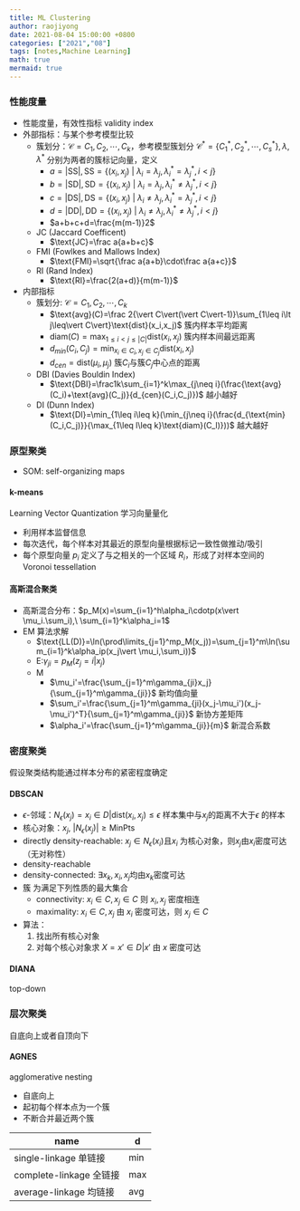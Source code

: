```yaml
---
title: ML Clustering
author: raojiyong
date: 2021-08-04 15:00:00 +0800
categories: ["2021","08"]
tags: [notes,Machine Learning]
math: true
mermaid: true
---
```


### 性能度量

- 性能度量，有效性指标 validity index
- 外部指标：与某个参考模型比较
  - 簇划分：$\mathcal{C}=C_1,C_2,\cdots,C_k$，参考模型簇划分 $\mathcal{C^*}=\{C_1^*,C_2^*,\cdots,C_s^*\},\lambda,\lambda^*$ 分别为两者的簇标记向量，定义
    - $a=\vert\text{SS}\vert,\text{SS}=\{(x_i,x_j)\ \vert\ \lambda_i=\lambda_j,\lambda_i^*=\lambda^*_j,i\lt j\}$
    - $b=\vert\text{SD}\vert,\text{SD}=\{(x_i,x_j)\ \vert\ \lambda_i=\lambda_j,\lambda_i^*\neq\lambda^*_j,i\lt j\}$                                                                                  
    - $c=\vert\text{DS}\vert,\text{DS}=\{(x_i,x_j)\ \vert\ \lambda_i\neq\lambda_j,\lambda_i^*=\lambda^*_j,i\lt j\}$
    - $d=\vert\text{DD}\vert,\text{DD}=\{(x_i,x_j)\ \vert\ \lambda_i\neq\lambda_j,\lambda_i^*\neq\lambda^*_j,i\lt j\}$
    - $a+b+c+d=\frac{m(m-1)}2$
  - JC (Jaccard Coefficent)
    - $\text{JC}=\frac a{a+b+c}$
  - FMI (Fowlkes and Mallows Index)
    - $\text{FMI}=\sqrt{\frac a{a+b}\cdot\frac a{a+c}}$
  - RI (Rand Index)
    - $\text{RI}=\frac{2(a+d)}{m(m-1)}$
- 内部指标
  - 簇划分: $\mathcal{C}=C_1,C_2,\cdots,C_k$
    - $\text{avg}(C)=\frac 2{\vert C\vert(\vert C\vert-1)}\sum_{1\leq i\lt j\leq\vert C\vert}\text{dist}(x_i,x_j)$ 簇内样本平均距离
    - $\text{diam}(C)=\max_{1\leq i\lt j\leq\vert C\vert}\text{dist}(x_i,x_j)$ 簇内样本间最远距离
    - $d_{min}(C_i,C_j)=\min_{x_i\in C_i,x_j\in C_j}\text{dist}(x_i,x_j)$ 
    - $d_{cen}=\text{dist}(\mu_i,\mu_j)$ 簇$C_i$与簇$C_j$中心点的距离
  - DBI (Davies Bouldin Index)
    - $\text{DBI}=\frac1k\sum_{i=1}^k\max_{j\neq i}(\frac{\text{avg}(C_i)+\text{avg}(C_j)}{d_{cen}(C_i,C_j)})$ 越小越好
  - DI (Dunn Index)
    - $\text{DI}=\min_{1\leq i\leq k}(\min_{j\neq i}(\frac{d_{\text{min}(C_i,C_j)}}{\max_{1\leq l\leq k}\text{diam}(C_l)}))$ 越大越好

### 原型聚类

- SOM: self-organizing maps

#### k-means

Learning Vector Quantization 学习向量量化

- 利用样本监督信息
- 每次迭代，每个样本对其最近的原型向量根据标记一致性做推动/吸引
- 每个原型向量 $p_i$ 定义了与之相关的一个区域 $R_i$，形成了对样本空间的 Voronoi tessellation

#### 高斯混合聚类

- 高斯混合分布：$p_M(x)=\sum_{i=1}^h\alpha_i\cdotp(x\vert \mu_i.\sum_i),\ \sum_{i=1}^k\alpha_i=1$
- EM 算法求解
  - $\text{LL(D)}=\ln(\prod\limits_{j=1}^mp_M(x_j))=\sum_{j=1}^m\ln(\sum_{i=1}^k\alpha_ip(x_j\vert \mu_i,\sum_i))$
  - $\text{E:}\gamma_{ji}=p_M(z_j=i\vert x_j)$
  - $\text{M}$
    - $\mu_i'=\frac{\sum_{j=1}^m\gamma_{ji}x_j}{\sum_{j=1}^m\gamma_{ji}}$ 新均值向量
    - $\sum_i'=\frac{\sum_{j=1}^m\gamma_{ji}(x_j-\mu_i')(x_j-\mu_i')^T}{\sum_{j=1}^m\gamma_{ji}}$ 新协方差矩阵
    - $\alpha_i'=\frac{\sum_{j=1}^m\gamma_{ji}}{m}$ 新混合系数

### 密度聚类

假设聚类结构能通过样本分布的紧密程度确定

#### DBSCAN 

- $\epsilon$-邻域：$N_\epsilon(x_j)={x_i\in D\vert \text{dist}(x_i,x_j)\leq\epsilon}$ 样本集中与$x_j$的距离不大于$\epsilon$ 的样本
- 核心对象：$x_j,\ \vert N_\epsilon(x_j)\vert\ge\text{MinPts}$
- directly density-reachable: $x_j\in N_\epsilon(x_i)$且$x_i$ 为核心对象，则$x_j$由$x_i$密度可达（无对称性）
- density-reachable
- density-connected: $\exists x_k,x_i,x_j$均由$x_k$密度可达
- 簇 为满足下列性质的最大集合
  - connectivity: $x_i\in C,x_j\in C$ 则 $x_i,x_j$ 密度相连
  - maximality: $x_i\in C,x_j$ 由 $x_i$ 密度可达，则 $x_j\in C$
- 算法：
  1. 找出所有核心对象
  2. 对每个核心对象求 $X=x'\in D\vert x'$ 由 $x$ 密度可达

#### DIANA

top-down

### 层次聚类

自底向上或者自顶向下

#### AGNES

agglomerative nesting

- 自底向上
- 起初每个样本点为一个簇
- 不断合并最近两个簇

| name                    | d    |
| ----------------------- | ---- |
| single-linkage 单链接   | min  |
| complete-linkage 全链接 | max  |
| average-linkage 均链接  | avg  |